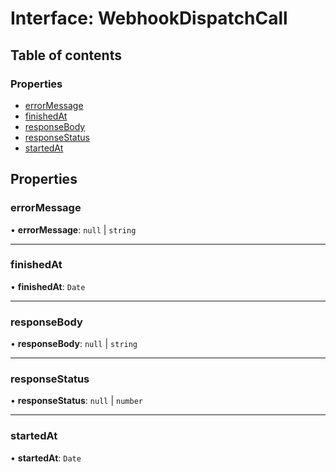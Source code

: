 # Interface: WebhookDispatchCall

## Table of contents

### Properties

- [errorMessage](WebhookDispatchCall.md#errormessage)
- [finishedAt](WebhookDispatchCall.md#finishedat)
- [responseBody](WebhookDispatchCall.md#responsebody)
- [responseStatus](WebhookDispatchCall.md#responsestatus)
- [startedAt](WebhookDispatchCall.md#startedat)

## Properties

### <a id="errormessage" name="errormessage"></a> errorMessage

• **errorMessage**: ``null`` \| `string`

___

### <a id="finishedat" name="finishedat"></a> finishedAt

• **finishedAt**: `Date`

___

### <a id="responsebody" name="responsebody"></a> responseBody

• **responseBody**: ``null`` \| `string`

___

### <a id="responsestatus" name="responsestatus"></a> responseStatus

• **responseStatus**: ``null`` \| `number`

___

### <a id="startedat" name="startedat"></a> startedAt

• **startedAt**: `Date`
